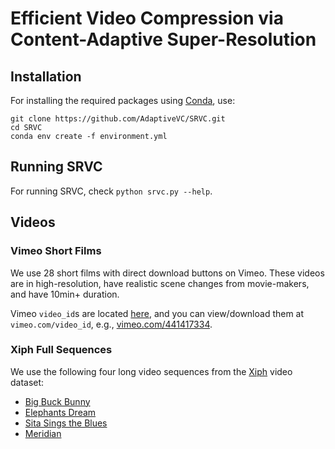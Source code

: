 # Efficient Video Compression via Content-Adaptive Super-Resolution

## Installation
For installing the required packages using [Conda](https://conda.io/projects/conda/en/latest/user-guide/install/index.html), use:
```
git clone https://github.com/AdaptiveVC/SRVC.git
cd SRVC
conda env create -f environment.yml
```

## Running SRVC
For running SRVC, check `python srvc.py --help`.

## Videos
### Vimeo Short Films
We use 28 short films with direct download buttons on Vimeo. These videos are in high-resolution, have realistic scene changes from movie-makers, and have 10min+ duration. 

Vimeo `video_id`s are located [here](#./datasets/vimeo/vimeo_ids.txt), and you can view/download them at `vimeo.com/video_id`, e.g., [vimeo.com/441417334](https://vimeo.com/441417334). 

### Xiph Full Sequences
We use the following four long video sequences from the [Xiph](https://media.xiph.org/video/derf/) video dataset:
- [Big Buck Bunny](https://media.xiph.org/video/derf/y4m/big_buck_bunny_1080p24.y4m.xz)
- [Elephants Dream](https://media.xiph.org/video/derf/y4m/elephants_dream_1080p24.y4m.xz)
- [Sita Sings the Blues](https://media.xiph.org/video/derf/y4m/sita_sings_the_blues_1080p24.y4m.xz)
- [Meridian](https://media.xiph.org/video/derf/meridian/MERIDIAN_SHR_C_EN-XX_US-NR_51_LTRT_UHD_20160909_OV/)
